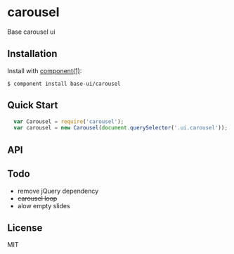 
# carousel

  Base carousel ui

## Installation

  Install with [component(1)](http://component.io):

    $ component install base-ui/carousel

## Quick Start
```javascript
  var Carousel = require('carousel');
  var carousel = new Carousel(document.querySelector('.ui.carousel'));
```

## API

## Todo
- remove jQuery dependency
- ~~carousel loop~~
- alow empty slides

## License

  MIT
